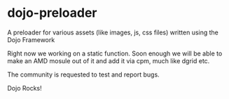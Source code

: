 dojo-preloader
==============

A preloader for various assets (like images, js, css files) written using the Dojo Framework

Right now we working on a static function. Soon enough we will be able to make an AMD mosule out of it and add it via cpm,
much like dgrid etc.

The community is requested to test and report bugs.

Dojo Rocks!